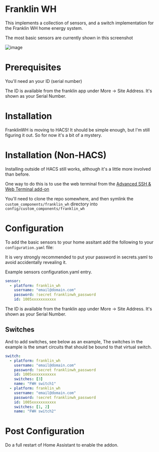 # Franklin WH

This implements a collection of sensors, and a switch implementation for the Franklin WH home energy system.

The most basic sensors are currently shown in this screenshot

![image](https://github.com/slackwilson/homeassistant-franklinwh/assets/109522242/e9d0dd64-dde2-4d40-b0ce-42c108e56086)


# Prerequisites

You'll need an your ID (serial number)

The ID is available from the franklin app under More -> Site Address. It's shown as your Serial Number.

# Installation

FranklinWH is moving to HACS! It should be simple enough, but I'm still figuring it out. So for now it's a bit of a mystery.

# Installation (Non-HACS)

Installing outside of HACS still works, although it's a little more involved than before.

One way to do this is to use the web terminal from the [Advanced SSH & Web Terminal add-on](https://github.com/hassio-addons/addon-ssh)

You'll need to clone the repo somewhere, and then symlink the `custom_components/franklin_wh` directory into `config/custom_components/franklin_wh`

# Configuration

To add the basic sensors to your home assitant add the following to your `configuration.yaml` file:

It is very strongly recommended to put your password in secrets.yaml to avoid accidentally revealing it.

Example sensors configuration.yaml entry.

```yaml
sensor:
  - platform: franklin_wh
    username: "email@domain.com"
    password: !secret franklinwh_password
    id: 1005xxxxxxxxxxx
```

The ID is available from the franklin app under More -> Site Address. It's shown as your Serial Number.

## Switches

And to add switches, see below as an example, The switches in the example is the smart circuits that should be
bound to that virtual switch.


```yaml
switch:
  - platform: franklin_wh
    username: "email@domain.com"
    password: !secret franklinwh_password
    id: 1005xxxxxxxxxxx
    switches: [3]
    name: "FWH switch1"
  - platform: franklin_wh
    username: "email@domain.com"
    password: !secret franklinwh_password
    id: 1005xxxxxxxxxxx
    switches: [1, 2]
    name: "FWH switch2"
```

# Post Configuration
Do a full restart of Home Assistant to enable the addon.



